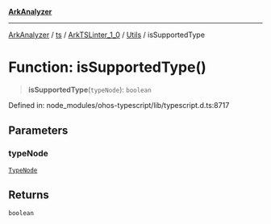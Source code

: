 [**ArkAnalyzer**](../../../../../../../../README.md)

***

[ArkAnalyzer](../../../../../../../../globals.md) / [ts](../../../../../README.md) / [ArkTSLinter\_1\_0](../../../README.md) / [Utils](../README.md) / isSupportedType

# Function: isSupportedType()

> **isSupportedType**(`typeNode`): `boolean`

Defined in: node\_modules/ohos-typescript/lib/typescript.d.ts:8717

## Parameters

### typeNode

[`TypeNode`](../../../../../interfaces/TypeNode.md)

## Returns

`boolean`
